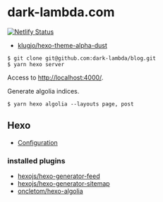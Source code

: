 # dark-lambda.com

[![Netlify Status](https://api.netlify.com/api/v1/badges/9e957188-32ff-4803-93f4-eb9ab4959e0b/deploy-status)](https://app.netlify.com/sites/dark-lambda/deploys)

- [klugjo/hexo-theme-alpha-dust](https://github.com/klugjo/hexo-theme-alpha-dust)

```shell
$ git clone git@github.com:dark-lambda/blog.git
$ yarn hexo server
```

Access to [http://localhost:4000/](http://localhost:4000/).

Generate algolia indices.

```shell
$ yarn hexo algolia --layouts page, post
```

## Hexo

- [Configuration](https://hexo.io/docs/configuration.html)

### installed plugins

- [hexojs/hexo-generator-feed](https://github.com/hexojs/hexo-generator-feed)
- [hexojs/hexo-generator-sitemap](https://github.com/hexojs/hexo-generator-sitemap) 
- [oncletom/hexo-algolia](https://github.com/oncletom/hexo-algolia)